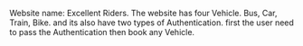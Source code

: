 Website name: Excellent Riders.
The website has four Vehicle. Bus, Car, Train, Bike. and its also have two types of Authentication. first the user need to pass the Authentication then book any Vehicle.